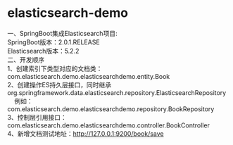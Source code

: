 # elasticsearch-demo
一、SpringBoot集成Elasticsearch项目:<br>
SpringBoot版本：2.0.1.RELEASE<br>
Elasticsearch版本：5.2.2
<br>
二、开发顺序<br>
1、创建索引下类型对应的文档类：com.elasticsearch.demo.elasticsearchdemo.entity.Book <br>
2、创建操作ES持久层接口，同时继承org.springframework.data.elasticsearch.repository.ElasticsearchRepository <br>
&nbsp;&nbsp;&nbsp;&nbsp;例如：com.elasticsearch.demo.elasticsearchdemo.repository.BookRepository <br>
3、控制层引用接口：com.elasticsearch.demo.elasticsearchdemo.controller.BookController <br>
4、新增文档测试地址：http://127.0.0.1:9200/book/save



